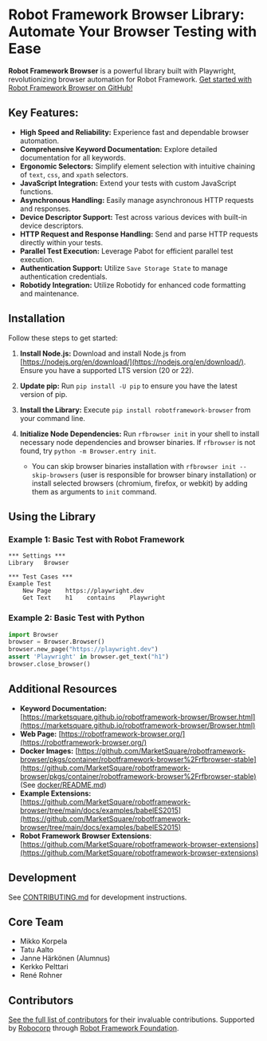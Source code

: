 # Robot Framework Browser Library: Automate Your Browser Testing with Ease

**Robot Framework Browser** is a powerful library built with Playwright, revolutionizing browser automation for Robot Framework.  [Get started with Robot Framework Browser on GitHub!](https://github.com/MarketSquare/robotframework-browser)

## Key Features:

*   **High Speed and Reliability:** Experience fast and dependable browser automation.
*   **Comprehensive Keyword Documentation:** Explore detailed documentation for all keywords.
*   **Ergonomic Selectors:**  Simplify element selection with intuitive chaining of `text`, `css`, and `xpath` selectors.
*   **JavaScript Integration:** Extend your tests with custom JavaScript functions.
*   **Asynchronous Handling:** Easily manage asynchronous HTTP requests and responses.
*   **Device Descriptor Support:**  Test across various devices with built-in device descriptors.
*   **HTTP Request and Response Handling:** Send and parse HTTP requests directly within your tests.
*   **Parallel Test Execution:**  Leverage Pabot for efficient parallel test execution.
*   **Authentication Support:** Utilize `Save Storage State` to manage authentication credentials.
*   **Robotidy Integration:** Utilize Robotidy for enhanced code formatting and maintenance.

## Installation

Follow these steps to get started:

1.  **Install Node.js:** Download and install Node.js from [https://nodejs.org/en/download/](https://nodejs.org/en/download/).  Ensure you have a supported LTS version (20 or 22).
2.  **Update pip:** Run `pip install -U pip` to ensure you have the latest version of pip.
3.  **Install the Library:** Execute `pip install robotframework-browser` from your command line.
4.  **Initialize Node Dependencies:** Run `rfbrowser init` in your shell to install necessary node dependencies and browser binaries. If `rfbrowser` is not found, try `python -m Browser.entry init`.

    *   You can skip browser binaries installation with `rfbrowser init --skip-browsers` (user is responsible for browser binary installation) or install selected browsers (chromium, firefox, or webkit) by adding them as arguments to `init` command.

## Using the Library

### Example 1: Basic Test with Robot Framework

```robotframework
*** Settings ***
Library   Browser

*** Test Cases ***
Example Test
    New Page    https://playwright.dev
    Get Text    h1    contains    Playwright
```

### Example 2: Basic Test with Python

```python
import Browser
browser = Browser.Browser()
browser.new_page("https://playwright.dev")
assert 'Playwright' in browser.get_text("h1")
browser.close_browser()
```

## Additional Resources

*   **Keyword Documentation:** [https://marketsquare.github.io/robotframework-browser/Browser.html](https://marketsquare.github.io/robotframework-browser/Browser.html)
*   **Web Page:** [https://robotframework-browser.org/](https://robotframework-browser.org/)
*   **Docker Images:** [https://github.com/MarketSquare/robotframework-browser/pkgs/container/robotframework-browser%2Frfbrowser-stable](https://github.com/MarketSquare/robotframework-browser/pkgs/container/robotframework-browser%2Frfbrowser-stable)  (See [docker/README.md](https://github.com/MarketSquare/robotframework-browser/blob/main/docker/README.md))
*   **Example Extensions:** [https://github.com/MarketSquare/robotframework-browser/tree/main/docs/examples/babelES2015](https://github.com/MarketSquare/robotframework-browser/tree/main/docs/examples/babelES2015)
*   **Robot Framework Browser Extensions**: [https://github.com/MarketSquare/robotframework-browser-extensions](https://github.com/MarketSquare/robotframework-browser-extensions)

## Development

See [CONTRIBUTING.md](CONTRIBUTING.md) for development instructions.

## Core Team

*   Mikko Korpela
*   Tatu Aalto
*   Janne Härkönen (Alumnus)
*   Kerkko Pelttari
*   René Rohner

## Contributors

[See the full list of contributors](https://github.com/MarketSquare/robotframework-browser#contributors-) for their invaluable contributions.
Supported by [Robocorp](https://robocorp.com/) through [Robot Framework Foundation](https://robotframework.org/foundation/).